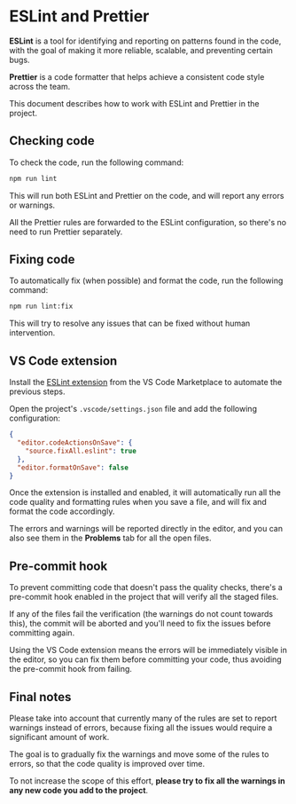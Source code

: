 # ESLint and Prettier

**ESLint** is a tool for identifying and reporting on patterns found in the code, with the goal of making it more reliable, scalable, and preventing certain bugs.

**Prettier** is a code formatter that helps achieve a consistent code style across the team.

This document describes how to work with ESLint and Prettier in the project.

## Checking code

To check the code, run the following command:

```bash
npm run lint
```

This will run both ESLint and Prettier on the code, and will report any errors or warnings.

All the Prettier rules are forwarded to the ESLint configuration, so there's no need to run Prettier separately.

## Fixing code

To automatically fix (when possible) and format the code, run the following command:

```bash
npm run lint:fix
```

This will try to resolve any issues that can be fixed without human intervention.

## VS Code extension

Install the [ESLint extension](https://marketplace.visualstudio.com/items?itemName=dbaeumer.vscode-eslint) from the VS Code Marketplace to automate the previous steps.

Open the project's `.vscode/settings.json` file and add the following configuration:

```json
{
  "editor.codeActionsOnSave": {
    "source.fixAll.eslint": true
  },
  "editor.formatOnSave": false
}
```

Once the extension is installed and enabled, it will automatically run all the code quality and formatting rules when you save a file, and will fix and format the code accordingly.

The errors and warnings will be reported directly in the editor, and you can also see them in the **Problems** tab for all the open files.

## Pre-commit hook

To prevent committing code that doesn't pass the quality checks, there's a pre-commit hook enabled in the project that will verify all the staged files.

If any of the files fail the verification (the warnings do not count towards this), the commit will be aborted and you'll need to fix the issues before committing again.

Using the VS Code extension means the errors will be immediately visible in the editor, so you can fix them before committing your code, thus avoiding the pre-commit hook from failing.

## Final notes

Please take into account that currently many of the rules are set to report warnings instead of errors, because fixing all the issues would require a significant amount of work.

The goal is to gradually fix the warnings and move some of the rules to errors, so that the code quality is improved over time.

To not increase the scope of this effort, **please try to fix all the warnings in any new code you add to the project**.

<!-- You can see the list of all the rules in the [ESLint configuration file](../.eslintrc.json). -->